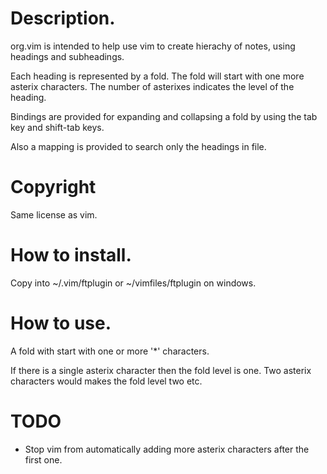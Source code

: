 # Description.

org.vim is intended to help use vim to create hierachy of notes, using headings 
and subheadings.

Each heading is represented by a fold. The fold will start with one more 
asterix characters. The number of asterixes indicates the level of the heading.

Bindings are provided for expanding and collapsing a fold by using the tab key 
and shift-tab keys.

Also a mapping is provided to search only the headings in file.

# Copyright

Same license as vim.

# How to install.

Copy into ~/.vim/ftplugin or ~/vimfiles/ftplugin on windows.

# How to use.

A fold with start with one or more '*' characters.

If there is a single asterix character then the fold level is one.
Two asterix characters would makes the fold level two etc.

# TODO

- Stop vim from automatically adding more asterix characters after the first 
one.


